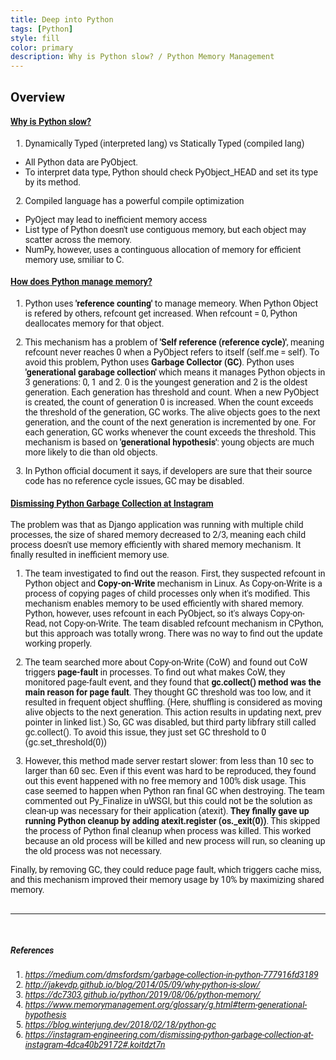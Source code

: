 ```yaml
---
title: Deep into Python
tags: [Python]
style: fill
color: primary 
description: Why is Python slow? / Python Memory Management
---
```

## Overview
#### [Why is Python slow?](http://jakevdp.github.io/blog/2014/05/09/why-python-is-slow/)
1. Dynamically Typed (interpreted lang) vs Statically Typed (compiled lang)
  - All Python data are PyObject.
  - To interpret data type, Python should check PyObject_HEAD and set its type by its method.
2. Compiled language has a powerful compile optimization
  - PyOject may lead to inefficient memory access
  - List type of Python doesn't use contiguous memory, but each object may scatter across the memory.
  - NumPy, however, uses a continguous allocation of memory for efficient memory use, smiliar to C.

#### [How does Python manage memory?](https://dc7303.github.io/python/2019/08/06/python-memory/)
1. Python uses **'reference counting'** to manage memeory. When Python Object is refered by others, refcount get increased. When refcount = 0, Python deallocates memory for that object. 

2. This mechanism has a problem of **'Self reference (reference cycle)'**, meaning refcount never reaches 0 when a PyObject refers to itself (self.me = self). To avoid this problem, Python uses **Garbage Collector (GC)**. Python uses **'generational garabage collection'** which means it manages Python objects in 3 generations: 0, 1 and 2. 0 is the youngest generation and 2 is the oldest generation. Each generation has threshold and count. When a new PyObject is created, the count of generation 0 is increased. When the count exceeds the threshold of the generation, GC works. The alive objects goes to the next generation, and the count of the next generation is incremented by one. For each generation, GC works whenever the count exceeds the threshold. This mechanism is based on **'generational hypothesis'**: young objects are much more likely to die than old objects. 

3. In Python official document it says, if developers are sure that their source code has no reference cycle issues, GC may be disabled.


#### [Dismissing Python Garbage Collection at Instagram](https://instagram-engineering.com/dismissing-python-garbage-collection-at-instagram-4dca40b29172#.koitdzt7n)
The problem was that as Django application was running with multiple child processes, the size of shared memory decreased to 2/3, meaning each child process doesn't use memory efficiently with shared memory mechanism. It finally resulted in inefficient memory use. <br/>
1. The team investigated to find out the reason. First, they suspected refcount in Python object and **Copy-on-Write** mechanism in Linux. As Copy-on-Write is a process of copying pages of child processes only when it's modified. This mechanism enables memory to be used efficiently with shared memory. Python, however, uses refcount in each PyObject, so it's always Copy-on-Read, not Copy-on-Write. The team disabled refcount mechanism in CPython, but this approach was totally wrong. There was no way to find out the update working properly.

2. The team searched more about Copy-on-Write (CoW) and found out CoW triggers **page-fault** in processes. To find out what makes CoW, they monitored page-fault event, and they found that **gc.collect() method was the main reason for page fault**. They thought GC threshold was too low, and it resulted in frequent object shuffling. (Here, shuffling is considered as moving alive objects to the next generation. This action results in updating next, prev pointer in linked list.) So, GC was disabled, but third party libfrary still called gc.collect(). To avoid this issue, they just set GC threshold to 0 (gc.set_threshold(0))

3. However, this method made server restart slower: from less than 10 sec to larger than 60 sec. Even if this event was hard to be reproduced, they found out this event happened with no free memory and 100% disk usage. This case seemed to happen when Python ran final GC when destroying. The team commented out Py_Finalize in uWSGI, but this could not be the solution as clean-up was necessary for their application (atexit). **They finally gave up running Python cleanup by adding atexit.register (os._exit(0))**. This skipped the process of Python final cleanup when process was killed. This worked because an old process will be killed and new process will run, so cleaning up the old process was not necessary. <br/>

Finally, by removing GC, they could reduce page fault, which triggers cache miss, and this mechanism improved their memory usage by 10% by maximizing shared memory. <br/>
<br>
<hr>
<br>

##### References
1. *https://medium.com/dmsfordsm/garbage-collection-in-python-777916fd3189*
2. *http://jakevdp.github.io/blog/2014/05/09/why-python-is-slow/*
3. *https://dc7303.github.io/python/2019/08/06/python-memory/*
4. *https://www.memorymanagement.org/glossary/g.html#term-generational-hypothesis*
5. *https://blog.winterjung.dev/2018/02/18/python-gc*
6. *https://instagram-engineering.com/dismissing-python-garbage-collection-at-instagram-4dca40b29172#.koitdzt7n*

<style>
body{
  font-family: 'Roboto', sans-serif;
}
</style>

